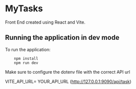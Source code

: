 # MyTasks

Front End created using React and Vite.

## Running the application in dev mode

To run the application: 
```
    npm install
    npm run dev
```

Make sure to configure the dotenv file with the correct API url

VITE_API_URL= YOUR_API_URL (http://127.0.0.1:9090/api/task)
